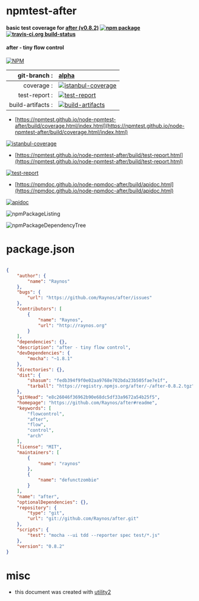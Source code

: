 # npmtest-after

#### basic test coverage for  [after (v0.8.2)](https://github.com/Raynos/after#readme)  [![npm package](https://img.shields.io/npm/v/npmtest-after.svg?style=flat-square)](https://www.npmjs.org/package/npmtest-after) [![travis-ci.org build-status](https://api.travis-ci.org/npmtest/node-npmtest-after.svg)](https://travis-ci.org/npmtest/node-npmtest-after)

#### after - tiny flow control

[![NPM](https://nodei.co/npm/after.png?downloads=true&downloadRank=true&stars=true)](https://www.npmjs.com/package/after)

| git-branch : | [alpha](https://github.com/npmtest/node-npmtest-after/tree/alpha)|
|--:|:--|
| coverage : | [![istanbul-coverage](https://npmtest.github.io/node-npmtest-after/build/coverage.badge.svg)](https://npmtest.github.io/node-npmtest-after/build/coverage.html/index.html)|
| test-report : | [![test-report](https://npmtest.github.io/node-npmtest-after/build/test-report.badge.svg)](https://npmtest.github.io/node-npmtest-after/build/test-report.html)|
| build-artifacts : | [![build-artifacts](https://npmtest.github.io/node-npmtest-after/glyphicons_144_folder_open.png)](https://github.com/npmtest/node-npmtest-after/tree/gh-pages/build)|

- [https://npmtest.github.io/node-npmtest-after/build/coverage.html/index.html](https://npmtest.github.io/node-npmtest-after/build/coverage.html/index.html)

[![istanbul-coverage](https://npmtest.github.io/node-npmtest-after/build/screenCapture.buildCi.browser.%252Ftmp%252Fbuild%252Fcoverage.lib.html.png)](https://npmtest.github.io/node-npmtest-after/build/coverage.html/index.html)

- [https://npmtest.github.io/node-npmtest-after/build/test-report.html](https://npmtest.github.io/node-npmtest-after/build/test-report.html)

[![test-report](https://npmtest.github.io/node-npmtest-after/build/screenCapture.buildCi.browser.%252Ftmp%252Fbuild%252Ftest-report.html.png)](https://npmtest.github.io/node-npmtest-after/build/test-report.html)

- [https://npmdoc.github.io/node-npmdoc-after/build/apidoc.html](https://npmdoc.github.io/node-npmdoc-after/build/apidoc.html)

[![apidoc](https://npmdoc.github.io/node-npmdoc-after/build/screenCapture.buildCi.browser.%252Ftmp%252Fbuild%252Fapidoc.html.png)](https://npmdoc.github.io/node-npmdoc-after/build/apidoc.html)

![npmPackageListing](https://npmtest.github.io/node-npmtest-after/build/screenCapture.npmPackageListing.svg)

![npmPackageDependencyTree](https://npmtest.github.io/node-npmtest-after/build/screenCapture.npmPackageDependencyTree.svg)



# package.json

```json

{
    "author": {
        "name": "Raynos"
    },
    "bugs": {
        "url": "https://github.com/Raynos/after/issues"
    },
    "contributors": [
        {
            "name": "Raynos",
            "url": "http://raynos.org"
        }
    ],
    "dependencies": {},
    "description": "after - tiny flow control",
    "devDependencies": {
        "mocha": "~1.8.1"
    },
    "directories": {},
    "dist": {
        "shasum": "fedb394f9f0e02aa9768e702bda23b505fae7e1f",
        "tarball": "https://registry.npmjs.org/after/-/after-0.8.2.tgz"
    },
    "gitHead": "e8c26046f36962b90e68dc5df33a9672a54b25f5",
    "homepage": "https://github.com/Raynos/after#readme",
    "keywords": [
        "flowcontrol",
        "after",
        "flow",
        "control",
        "arch"
    ],
    "license": "MIT",
    "maintainers": [
        {
            "name": "raynos"
        },
        {
            "name": "defunctzombie"
        }
    ],
    "name": "after",
    "optionalDependencies": {},
    "repository": {
        "type": "git",
        "url": "git://github.com/Raynos/after.git"
    },
    "scripts": {
        "test": "mocha --ui tdd --reporter spec test/*.js"
    },
    "version": "0.8.2"
}
```



# misc
- this document was created with [utility2](https://github.com/kaizhu256/node-utility2)
